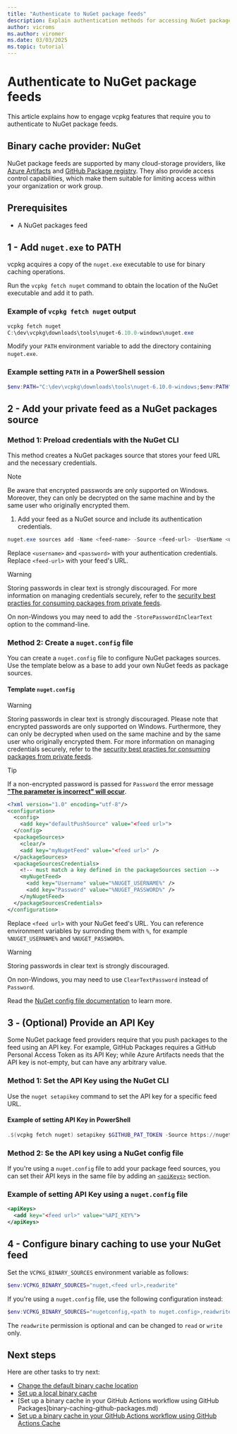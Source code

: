 ```yaml
---
title: "Authenticate to NuGet package feeds"
description: Explain authentication methods for accessing NuGet package feeds with vcpkg
author: vicroms
ms.author: viromer
ms.date: 03/03/2025
ms.topic: tutorial
---
```

# Authenticate to NuGet package feeds

This article explains how to engage vcpkg features that require you to authenticate to NuGet package feeds.

## Binary cache provider: NuGet

NuGet package feeds are supported by many cloud-storage providers, like [Azure Artifacts](<https://www.visualstudio.com/docs/package/nuget/publish>)
and [GitHub Package registry](<https://docs.github.com/en/packages/working-with-a-github-packages-registry/working-with-the-nuget-registry>).
They also provide access control capabilities, which make them suitable for limiting access within your organization or
work group.

## Prerequisites

- A NuGet packages feed

## 1 - Add `nuget.exe` to PATH

vcpkg acquires a copy of the `nuget.exe` executable to use for binary caching operations.

Run the `vcpkg fetch nuget` command to obtain the location of the NuGet executable and add it to path.

### Example of `vcpkg fetch nuget` output

```PowerShell
vcpkg fetch nuget
C:\dev\vcpkg\downloads\tools\nuget-6.10.0-windows\nuget.exe
```

Modify your `PATH` environment variable to add the directory containing `nuget.exe`.

### Example setting `PATH` in a PowerShell session

```PowerShell
$env:PATH="C:\dev\vcpkg\downloads\tools\nuget-6.10.0-windows;$env:PATH"
```

## 2 - Add your private feed as a NuGet packages source <a name="nuget-add-source"></a>

### Method 1: Preload credentials with the NuGet CLI

This method creates a NuGet packages source that stores your feed URL and the necessary credentials.

> [!NOTE]
> Be aware that encrypted passwords are only supported on Windows. Moreover, they can only be decrypted on the same machine
> and by the same user who originally encrypted them.

1. Add your feed as a NuGet source and include its authentication credentials.

```PowerShell
nuget.exe sources add -Name <feed-name> -Source <feed-url> -UserName <username> -Password <password>
```

Replace `<username>` and `<password>` with your authentication credentials.  Replace `<feed-url>` with your feed's URL.

> [!WARNING]
> Storing passwords in clear text is strongly discouraged. For more information on managing credentials securely, refer
> to the [security best practies for consuming packages from private
> feeds](/nuget/consume-packages/consuming-packages-authenticated-feed#security-best-practices-for-managing-credentials).

On non-Windows you may need to add the `-StorePasswordInClearText` option to the command-line.

### Method 2: Create a `nuget.config` file <a name="nuget-config">

You can create a `nuget.config` file to configure NuGet packages sources. Use the template below as a base to add your own
NuGet feeds as package sources.

#### Template `nuget.config`

> [!WARNING]
> Storing passwords in clear text is strongly discouraged. Please note that encrypted passwords are only supported on Windows.
> Furthermore, they can only be decrypted when used on the same machine and by the same user who originally encrypted them.
> For more information on managing credentials securely, refer to the [security best practies for consuming packages
> from private feeds](/nuget/consume-packages/consuming-packages-authenticated-feeds#security-best-practices-for-managing-credentials).

> [!TIP]
> If a non-encrypted password is passed for `Password` the error message [**"The parameter is incorrect" will occur**](<https://github.com/NuGet/Home/issues/3245>).

```XML
<?xml version="1.0" encoding="utf-8"/>
<configuration>
  <config>
    <add key="defaultPushSource" value="<feed url>">
  </config>
  <packageSources>
    <clear/>
    <add key="myNugetFeed" value="<feed url>" />
  </packageSources>
  <packageSourcesCredentials>
    <!-- must match a key defined in the packageSources section -->
    <myNugetFeed>
      <add key="Username" value="%NUGET_USERNAME%" />
      <add key="Password" value="%NUGET_PASSWORD%" />
    </myNugetFeed>
  </packageSourcesCredentials>
</configuration>
```

Replace `<feed url>` with your NuGet feed's URL. You can reference environment variables by surronding them with `%`, for
example `%NUGET_USERNAME%` and `%NUGET_PASSWORD%`.

> [!WARNING]
> Storing passwords in clear text is strongly discouraged.

On non-Windows, you may need to use `ClearTextPassword` instead of `Password`.

Read the [NuGet config file documentation](/nuget/reference/nuget-config-file) to learn more.

## 3 - (Optional) Provide an API Key

Some NuGet package feed providers require that you push packages to the feed using an API key. For example, GitHub Packages
requires a GitHub Personal Access Token as its API Key; while Azure Artifacts needs that the API key is not-empty, but can
have any arbitrary value.

### Method 1: Set the API Key using the NuGet CLI

Use the `nuget setapikey` command to set the API key for a specific feed URL.

#### Example of setting API Key in PowerShell

```PowerShell
.$(vcpkg fetch nuget) setapikey $GITHUB_PAT_TOKEN -Source https://nuget.pkg.github.com/$GITHUB_OWNER/index.json
```

### Method 2: Se the API key using a NuGet config file

If you're using a `nuget.config` file to add your package feed sources, you can set their API keys in the same file by adding
an [`<apiKeys>`](/nuget/reference/nuget-config-file#apikeys) section.

### Example of setting API Key using a `nuget.config` file

```XML
<apiKeys>
  <add key="<feed url>" value="%API_KEY%">
</apiKeys>
```

## 4 - Configure binary caching to use your NuGet feed

Set the `VCPKG_BINARY_SOURCES` environment variable as follows:

```PowerShell
$env:VCPKG_BINARY_SOURCES="nuget,<feed url>,readwrite"
```

If you're using a `nuget.config` file, use the following configuration instead:

```PowerShell
$env:VCPKG_BINARY_SOURCES="nugetconfig,<path to nuget.config>,readwrite"
```

The `readwrite` permission is optional and can be changed to `read` or `write` only.

## Next steps

Here are other tasks to try next:

- [Change the default binary cache location](binary-caching-default.md)
- [Set up a local binary cache](binary-caching-local.md)
- [Set up a binary cache in your GitHub Actions workflow using GitHub Packages]binary-caching-github-packages.md)
- [Set up a binary cache in your GitHub Actions workflow using GitHub Actions Cache](binary-caching-github-actions-cache.md)
